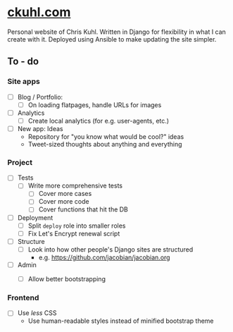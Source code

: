 # [ckuhl.com](https://ckuhl.com/)

Personal website of Chris Kuhl. Written in Django for flexibility in what I
can create with it. Deployed using Ansible to make updating the site simpler.


## To - do

### Site apps

- [ ] Blog / Portfolio:
	- [ ] On loading flatpages, handle URLs for images
- [ ] Analytics
	- [ ] Create local analytics (for e.g. user-agents, etc.)
- [ ] New app: Ideas
	- Repository for "you know what would be cool?" ideas
	- Tweet-sized thoughts about anything and everything


### Project

- [ ] Tests
	- [ ] Write more comprehensive tests
		- [ ] Cover more cases
		- [ ] Cover more code
		- [ ] Cover functions that hit the DB
- [ ] Deployment
	- [ ] Split `deploy` role into smaller roles
	- [ ] Fix Let's Encrypt renewal script
- [ ] Structure
    - [ ] Look into how other people's Django sites are structured
	    - e.g. https://github.com/jacobian/jacobian.org
- [ ] Admin
	- [ ] Allow better bootstrapping


### Frontend

- [ ] Use _less_ CSS
    - Use human-readable styles instead of minified bootstrap theme
